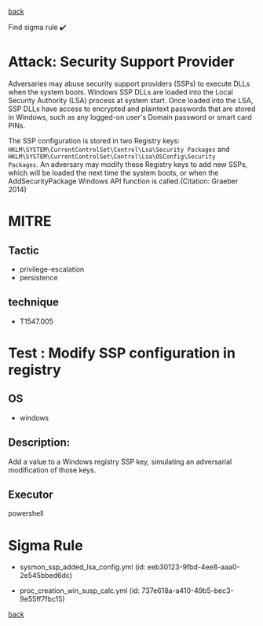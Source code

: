 
[back](../index.md)

Find sigma rule :heavy_check_mark: 

# Attack: Security Support Provider 

Adversaries may abuse security support providers (SSPs) to execute DLLs when the system boots. Windows SSP DLLs are loaded into the Local Security Authority (LSA) process at system start. Once loaded into the LSA, SSP DLLs have access to encrypted and plaintext passwords that are stored in Windows, such as any logged-on user's Domain password or smart card PINs.

The SSP configuration is stored in two Registry keys: <code>HKLM\SYSTEM\CurrentControlSet\Control\Lsa\Security Packages</code> and <code>HKLM\SYSTEM\CurrentControlSet\Control\Lsa\OSConfig\Security Packages</code>. An adversary may modify these Registry keys to add new SSPs, which will be loaded the next time the system boots, or when the AddSecurityPackage Windows API function is called.(Citation: Graeber 2014)

# MITRE
## Tactic
  - privilege-escalation
  - persistence


## technique
  - T1547.005


# Test : Modify SSP configuration in registry
## OS
  - windows


## Description:
Add a value to a Windows registry SSP key, simulating an adversarial modification of those keys.

## Executor
powershell

# Sigma Rule
 - sysmon_ssp_added_lsa_config.yml (id: eeb30123-9fbd-4ee8-aaa0-2e545bbed6dc)

 - proc_creation_win_susp_calc.yml (id: 737e618a-a410-49b5-bec3-9e55ff7fbc15)



[back](../index.md)
